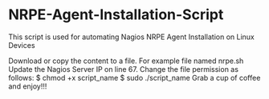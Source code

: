 # NRPE-Agent-Installation-Script
This script is used for automating Nagios NRPE Agent Installation on Linux Devices

Download or copy the content to a file. For example file named nrpe.sh
Update the Nagios Server IP on line 67.
Change the file permission as follows:
$ chmod +x script_name
$ sudo ./script_name
Grab a cup of coffee and enjoy!!!
